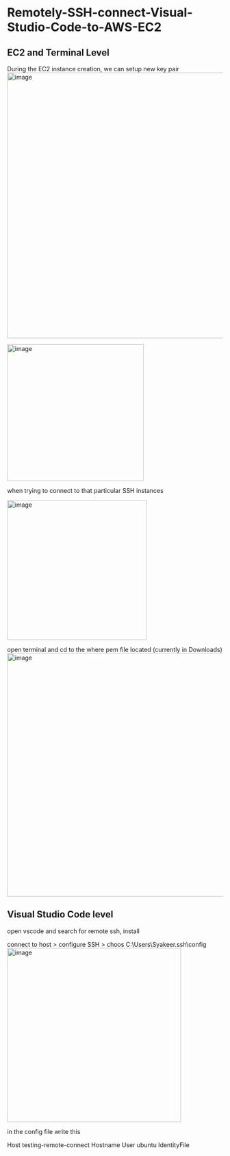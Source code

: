# Remotely-SSH-connect-Visual-Studio-Code-to-AWS-EC2

## EC2 and Terminal Level

During the EC2 instance creation, we can setup new key pair
<img width="620" alt="image" src="https://github.com/user-attachments/assets/f22735ab-3134-4469-9ef0-1320b28c5452" />

<img width="319" alt="image" src="https://github.com/user-attachments/assets/f7175b44-51b3-4ca6-9b53-36260c429c83" />

when trying to connect to that particular SSH instances

<img width="326" alt="image" src="https://github.com/user-attachments/assets/b46b138d-cf91-47f4-aa9b-0835ba99c02f" />

open terminal and cd to the where pem file located (currently in Downloads)
<img width="568" alt="image" src="https://github.com/user-attachments/assets/76185da8-6188-411e-821c-1c1d6dbec39f" />

## Visual Studio Code level

open vscode and search for remote ssh, install

connect to host  > configure SSH > choos C:\Users\Syakeer\.ssh\config
<img width="406" alt="image" src="https://github.com/user-attachments/assets/5116db47-470e-4ad2-b404-ffb33f79df51" />

in the config file write this

Host testing-remote-connect
  Hostname <ip address>
  User ubuntu
  IdentityFile <pem file path>
  






